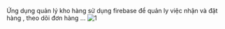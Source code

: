 Ứng dụng quản lý kho hàng sử dụng firebase để quản ly việc nhận và đặt hàng , theo dõi đơn hàng ...
![1](https://github.com/Buiduyanh20/QuanLyKhoHang/assets/113623522/f234f415-34bf-424e-856a-80d8cf79932d)
